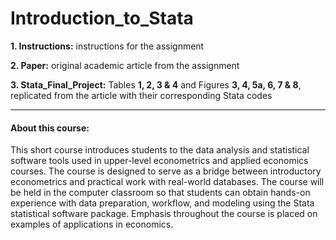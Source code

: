 # Introduction_to_Stata

**1. Instructions:** instructions for the assignment  

**2. Paper:** original academic article from the assignment  

**3. Stata_Final_Project:** Tables **1, 2, 3 & 4** and Figures **3, 4, 5a, 6, 7 & 8**, replicated from the article with their corresponding Stata codes

----------------
#### About this course:
This short course introduces students to the data analysis and statistical software tools used in upper-level econometrics and applied economics courses. The course is designed to serve as a bridge between introductory econometrics and practical work with real-world databases. The course will be held in the computer classroom so that students can obtain hands-on experience with data preparation, workflow, and modeling using the Stata statistical software package. Emphasis throughout the course is placed on examples of applications in economics. 
